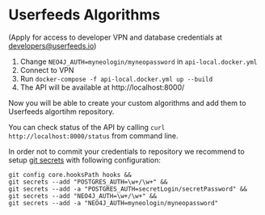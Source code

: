 # Userfeeds Algorithms

(Apply for access to developer VPN and database credentials at developers@userfeeds.io)

1. Change `NEO4J_AUTH=myneologin/myneopassword` in `api-local.docker.yml`
2. Connect to VPN
3. Run `docker-compose -f api-local.docker.yml up --build`
4. The API will be available at http://localhost:8000/

Now you will be able to create your custom algorithms and add them to Userfeeds algortihm repository.

You can check status of the API by calling `curl http://localhost:8000/status` from command line.

In order not to commit your credentials to repository we recommend to setup [git secrets](https://github.com/awslabs/git-secrets) with following configuration:

```
git config core.hooksPath hooks &&
git secrets --add "POSTGRES_AUTH=\w+/\w+" &&
git secrets --add -a "POSTGRES_AUTH=secretLogin/secretPassword" &&
git secrets --add "NEO4J_AUTH=\w+/\w+" &&
git secrets --add -a "NEO4J_AUTH=myneologin/myneopassword"
```
